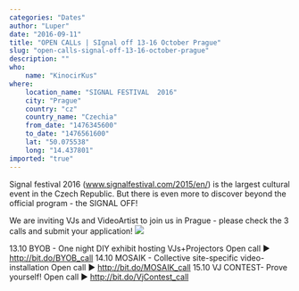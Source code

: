 ```yaml
---
categories: "Dates"
author: "Luper"
date: "2016-09-11"
title: "OPEN CALLs | SIgnal off 13-16 October Prague"
slug: "open-calls-signal-off-13-16-october-prague"
description: ""
who: 
    name: "KinocirKus"
where: 
    location_name: "SIGNAL FESTIVAL  2016"
    city: "Prague"
    country: "cz"
    country_name: "Czechia"
    from_date: "1476345600"
    to_date: "1476561600"
    lat: "50.075538"
    long: "14.437801"
imported: "true"
---
```



Signal festival 2016 (www.signalfestival.com/2015/en/) is the largest cultural event in the Czech Republic. But there is even more to discover beyond the official program - the SIGNAL OFF!

We are inviting VJs and VideoArtist to join us in Prague - please check the 3 calls and submit your application!
![](cover6.png) 



13.10 BYOB - One night DIY exhibit hosting VJs+Projectors
Open call ► http://bit.do/BYOB_call 
14.10 MOSAIK - Collective site-specific video-installation
Open call ► http://bit.do/MOSAIK_call
15.10 VJ CONTEST- Prove yourself!
Open call ► http://bit.do/VjContest_call
